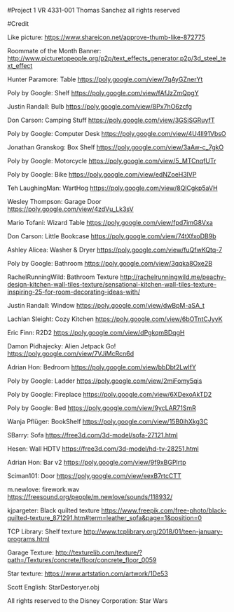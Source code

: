 #Project 1 VR 4331-001
Thomas Sanchez
all rights reserved

#Credit

Like picture:
https://www.shareicon.net/approve-thumb-like-872775

Roommate of the Month Banner:
http://www.picturetopeople.org/p2p/text_effects_generator.p2p/3d_steel_text_effect

Hunter Paramore: Table
https://poly.google.com/view/7qAyGZnerYt

Poly by Google: Shelf
https://poly.google.com/view/fAfJzZmQpgY

Justin Randall: Bulb
https://poly.google.com/view/8Px7hO6zcfg

Don Carson: Camping Stuff
https://poly.google.com/view/3GSiSGRuyfT

Poly by Google: Computer Desk
https://poly.google.com/view/4U4lI91VbsO

Jonathan Granskog: Box Shelf
https://poly.google.com/view/3aAw-c_7gkO

Poly by Google: Motorcycle
https://poly.google.com/view/5_MTCnqfUTr

Poly by Google: Bike
https://poly.google.com/view/edNZoeH3lVP

Teh LaughingMan: WartHog
https://poly.google.com/view/8QlCgkp5aVH

Wesley Thompson: Garage Door
https://poly.google.com/view/4zdVu_Lk3sV

Mario Tofani: Wizard Table
https://poly.google.com/view/fpd7imG8Vxa

Don Carson: Little Bookcase
https://poly.google.com/view/74tXfxoDB9b

Ashley Alicea: Washer & Dryer
https://poly.google.com/view/fuQfwKQtq-7

Poly by Google: Bathroom
https://poly.google.com/view/3qqka8Oxe2B

RachelRunningWild: Bathroom Texture
http://rachelrunningwild.me/peachy-design-kitchen-wall-tiles-texture/sensational-kitchen-wall-tiles-texture-inspiring-25-for-room-decorating-ideas-with/

Justin Randall: Window 
https://poly.google.com/view/dwBpM-aSA_t

Lachlan Sleight: Cozy Kitchen 
https://poly.google.com/view/6bOTntCJyyK

Eric Finn: R2D2 
https://poly.google.com/view/dPgkqmBDqgH

Damon Pidhajecky: Alien Jetpack Go! 
https://poly.google.com/view/7VJiMcRcn6d

Adrian Hon: Bedroom
https://poly.google.com/view/bbDbt2LwIfY

Poly by Google: Ladder
https://poly.google.com/view/2miFomy5qis

Poly by Google: Fireplace 
https://poly.google.com/view/6XDexoAkTD2

Poly by Google: Bed 
https://poly.google.com/view/9ycLAR71SmR

Wanja Pflüger: BookShelf 
https://poly.google.com/view/15B0ihXkg3C

SBarry: Sofa 
https://free3d.com/3d-model/sofa-27121.html

Hesen: Wall HDTV 
https://free3d.com/3d-model/hd-tv-28251.html

Adrian Hon: Bar v2 
https://poly.google.com/view/9f9xBGPIrtp

Sciman101: Door 
https://poly.google.com/view/eexB7rtcCTT

m.newlove: firework.wav
https://freesound.org/people/m.newlove/sounds/118932/

kjpargeter: Black quilted texture 
https://www.freepik.com/free-photo/black-quilted-texture_871291.htm#term=leather_sofa&page=1&position=0

TCP Library: Shelf texture
http://www.tcplibrary.org/2018/01/teen-january-programs.html

Garage Texture: http://texturelib.com/texture/?path=/Textures/concrete/floor/concrete_floor_0059

Star texture: 
https://www.artstation.com/artwork/1De53

Scott English: StarDestoryer.obj 

All rights reserved to the Disney Corporation: Star Wars